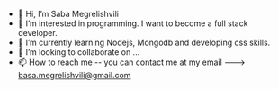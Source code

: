 - 👋 Hi, I’m Saba Megrelishvili
- 👀 I’m interested in programming. I want to become a full stack developer.
- 🌱 I’m currently learning Nodejs, Mongodb and developing css skills.
- 💞️ I’m looking to collaborate on ...
- 📫 How to reach me -- you can contact me at my email ---> basa.megrelishvili@gmail.com

<!---
bassa0923/bassa0923 is a ✨ special ✨ repository because its `README.md` (this file) appears on your GitHub profile.
You can click the Preview link to take a look at your changes.
--->
